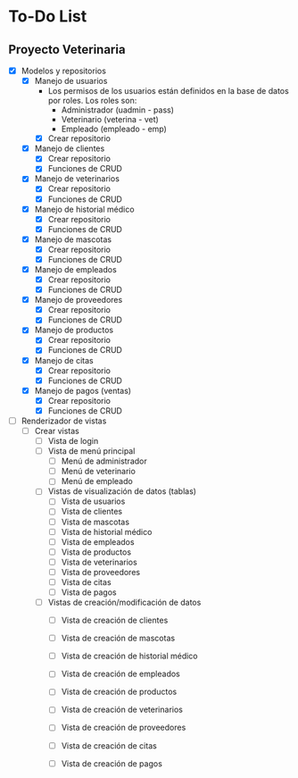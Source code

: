 # To-Do List

## Proyecto Veterinaria

- [x] Modelos y repositorios
    - [x] Manejo de usuarios
        - Los permisos de los usuarios están definidos en la base de datos por roles. Los roles son:
            - Administrador (uadmin - pass)
            - Veterinario (veterina - vet)
            - Empleado (empleado - emp)
        - [x] Crear repositorio
    - [x] Manejo de clientes
        - [x] Crear repositorio
        - [x] Funciones de CRUD
    - [x] Manejo de veterinarios
        - [x] Crear repositorio
        - [x] Funciones de CRUD
    - [x] Manejo de historial médico
        - [x] Crear repositorio
        - [x] Funciones de CRUD
    - [x] Manejo de mascotas
        - [x] Crear repositorio
        - [x] Funciones de CRUD
    - [x] Manejo de empleados
        - [x] Crear repositorio
        - [x] Funciones de CRUD
    - [x] Manejo de proveedores
        - [x] Crear repositorio
        - [x] Funciones de CRUD
    - [x] Manejo de productos
        - [x] Crear repositorio
        - [x] Funciones de CRUD
    - [X] Manejo de citas
        - [X] Crear repositorio
        - [X] Funciones de CRUD
    - [x] Manejo de pagos (ventas)
        - [x] Crear repositorio
        - [x] Funciones de CRUD

- [ ] Renderizador de vistas
    - [ ] Crear vistas
        - [ ] Vista de login
        - [ ] Vista de menú principal
            - [ ] Menú de administrador
            - [ ] Menú de veterinario
            - [ ] Menú de empleado
        - [ ] Vistas de visualización de datos (tablas)
            - [ ] Vista de usuarios
            - [ ] Vista de clientes
            - [ ] Vista de mascotas
            - [ ] Vista de historial médico
            - [ ] Vista de empleados
            - [ ] Vista de productos
            - [ ] Vista de veterinarios
            - [ ] Vista de proveedores
            - [ ] Vista de citas
            - [ ] Vista de pagos
        - [ ] Vistas de creación/modificación de datos
            - [ ] Vista de creación de clientes
            - [ ] Vista de creación de mascotas
            - [ ] Vista de creación de historial médico
            - [ ] Vista de creación de empleados
            - [ ] Vista de creación de productos
            - [ ] Vista de creación de veterinarios
            - [ ] Vista de creación de proveedores
            - [ ] Vista de creación de citas
            - [ ] Vista de creación de pagos

